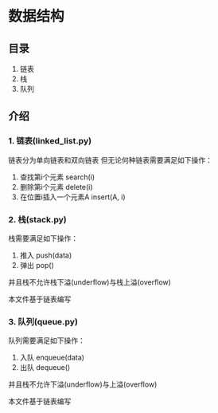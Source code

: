 # 数据结构

## 目录

1. 链表
2. 栈
3. 队列





## 介绍

### 1. 链表(linked_list.py)

链表分为单向链表和双向链表 但无论何种链表需要满足如下操作：

1. 查找第i个元素 search(i)
2. 删除第i个元素 delete(i)
3. 在位置i插入一个元素A insert(A, i)

### 2. 栈(stack.py)

栈需要满足如下操作：

1. 推入 push(data)
2. 弹出 pop()

并且栈不允许栈下溢(underflow)与栈上溢(overflow)

本文件基于链表编写

### 3. 队列(queue.py)

队列需要满足如下操作：

1.  入队 enqueue(data)
2.  出队 dequeue()

并且栈不允许下溢(underflow)与上溢(overflow)

本文件基于链表编写

### 